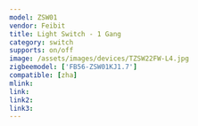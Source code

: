 ```yaml
---
model: ZSW01
vendor: Feibit
title: Light Switch - 1 Gang
category: switch
supports: on/off
image: /assets/images/devices/TZSW22FW-L4.jpg
zigbeemodel: ['FB56-ZSW01KJ1.7']
compatible: [zha]
mlink: 
link: 
link2: 
link3: 
---
```

